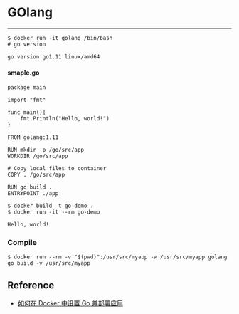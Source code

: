 # GOlang
---

```
$ docker run -it golang /bin/bash
# go version

go version go1.11 linux/amd64
```



#### smaple.go

```
package main

import "fmt"

func main(){
    fmt.Println("Hello, world!")
}
```


```
FROM golang:1.11

RUN mkdir -p /go/src/app
WORKDIR /go/src/app

# Copy local files to container
COPY . /go/src/app

RUN go build .
ENTRYPOINT ./app
```


```
$ docker build -t go-demo .
$ docker run -it --rm go-demo

Hello, world!
```




### Compile

```
$ docker run --rm -v "$(pwd)":/usr/src/myapp -w /usr/src/myapp golang go build -v /usr/src/myapp
```




## Reference

- [如何在 Docker 中设置 Go 并部署应用](https://linux.cn/article-8113-1.html)
